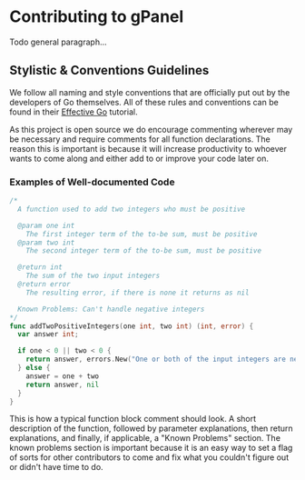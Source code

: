 # Contributing to gPanel

Todo general paragraph...

## Stylistic & Conventions Guidelines

We follow all naming and style conventions that are officially put out by the developers of Go themselves. All of these rules and conventions can be found in their [Effective Go](https://golang.org/doc/effective_go.html) tutorial.

As this project is open source we do encourage commenting wherever may be necessary and require comments for all function declarations. The reason this is important is because it will increase productivity to whoever wants to come along and either add to or improve your code later on.

### Examples of Well-documented Code

```go
/*
  A function used to add two integers who must be positive

  @param one int
    The first integer term of the to-be sum, must be positive
  @param two int
    The second integer term of the to-be sum, must be positive

  @return int
    The sum of the two input integers
  @return error
    The resulting error, if there is none it returns as nil

  Known Problems: Can't handle negative integers
*/
func addTwoPositiveIntegers(one int, two int) (int, error) {
  var answer int;

  if one < 0 || two < 0 {
    return answer, errors.New("One or both of the input integers are negative")
  } else {
    answer = one + two
    return answer, nil
  }
}
```

This is how a typical function block comment should look. A short description of the function, followed by parameter explanations, then return explanations, and finally, if applicable, a "Known Problems" section. The known problems section is important because it is an easy way to set a flag of sorts for other contributors to come and fix what you couldn't figure out or didn't have time to do.
